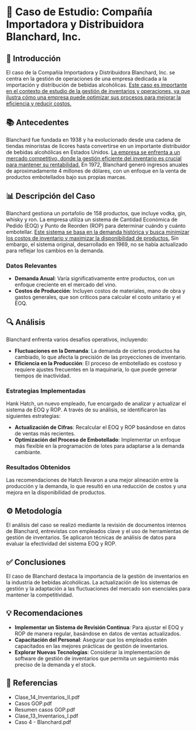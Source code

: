 # 📝 Caso de Estudio: Compañía Importadora y Distribuidora Blanchard, Inc.

## 🌟 Introducción

El caso de la Compañía Importadora y Distribuidora Blanchard, Inc. se centra en la gestión de operaciones de una empresa dedicada a la importación y distribución de bebidas alcohólicas. [Este caso es importante en el contexto de estudio de la gestión de inventarios y operaciones, ya que ilustra cómo una empresa puede optimizar sus procesos para mejorar la eficiencia y reducir costos.](https://atlas.org/api/v1/files?documentId=291d09bb-d09e-4576-8ae1-37b1871e46ae)

## 📚 Antecedentes

Blanchard fue fundada en 1938 y ha evolucionado desde una cadena de tiendas minoristas de licores hasta convertirse en un importante distribuidor de bebidas alcohólicas en Estados Unidos. [La empresa se enfrenta a un mercado competitivo, donde la gestión eficiente del inventario es crucial para mantener su rentabilidad.](https://atlas.org/api/v1/files?documentId=e0a5ee8b-5f19-41e7-ae65-130602dfa5af) En 1972, Blanchard generó ingresos anuales de aproximadamente 4 millones de dólares, con un enfoque en la venta de productos embotellados bajo sus propias marcas.

## 📊 Descripción del Caso

Blanchard gestiona un portafolio de 158 productos, que incluye vodka, gin, whisky y ron. La empresa utiliza un sistema de Cantidad Económica de Pedido (EOQ) y Punto de Reorden (ROP) para determinar cuándo y cuánto embotellar. [Este sistema se basa en la demanda histórica y busca minimizar los costos de inventario y maximizar la disponibilidad de productos.](https://atlas.org/api/v1/files?documentId=291d09bb-d09e-4576-8ae1-37b1871e46ae) Sin embargo, el sistema original, desarrollado en 1969, no se había actualizado para reflejar los cambios en la demanda.

### Datos Relevantes

- **Demanda Anual**: Varía significativamente entre productos, con un enfoque creciente en el mercado del vino.
- **Costos de Producción**: Incluyen costos de materiales, mano de obra y gastos generales, que son críticos para calcular el costo unitario y el EOQ.

## 🔍 Análisis

Blanchard enfrenta varios desafíos operativos, incluyendo:

- **Fluctuaciones en la Demanda**: La demanda de ciertos productos ha cambiado, lo que afecta la precisión de las proyecciones de inventario.
- **Eficiencia en la Producción**: El proceso de embotellado es costoso y requiere ajustes frecuentes en la maquinaria, lo que puede generar tiempos de inactividad.

### Estrategias Implementadas

Hank Hatch, un nuevo empleado, fue encargado de analizar y actualizar el sistema de EOQ y ROP. A través de su análisis, se identificaron las siguientes estrategias:

- **Actualización de Cifras**: Recalcular el EOQ y ROP basándose en datos de ventas más recientes.
- **Optimización del Proceso de Embotellado**: Implementar un enfoque más flexible en la programación de lotes para adaptarse a la demanda cambiante.

### Resultados Obtenidos

Las recomendaciones de Hatch llevaron a una mejor alineación entre la producción y la demanda, lo que resultó en una reducción de costos y una mejora en la disponibilidad de productos.

## ⚙️ Metodología

El análisis del caso se realizó mediante la revisión de documentos internos de Blanchard, entrevistas con empleados clave y el uso de herramientas de gestión de inventarios. Se aplicaron técnicas de análisis de datos para evaluar la efectividad del sistema EOQ y ROP.

## ✅ Conclusiones

El caso de Blanchard destaca la importancia de la gestión de inventarios en la industria de bebidas alcohólicas. La actualización de los sistemas de gestión y la adaptación a las fluctuaciones del mercado son esenciales para mantener la competitividad.

## 💡 Recomendaciones

- **Implementar un Sistema de Revisión Continua**: Para ajustar el EOQ y ROP de manera regular, basándose en datos de ventas actualizados.
- **Capacitación del Personal**: Asegurar que los empleados estén capacitados en las mejores prácticas de gestión de inventarios.
- **Explorar Nuevas Tecnologías**: Considerar la implementación de software de gestión de inventarios que permita un seguimiento más preciso de la demanda y el stock.

## 📖 Referencias

- Clase_14_Inventarios_II.pdf
- Casos GOP.pdf
- Resumen casos GOP.pdf
- Clase_13_Inventarios_I.pdf
- Caso 4 - Blanchard.pdf
